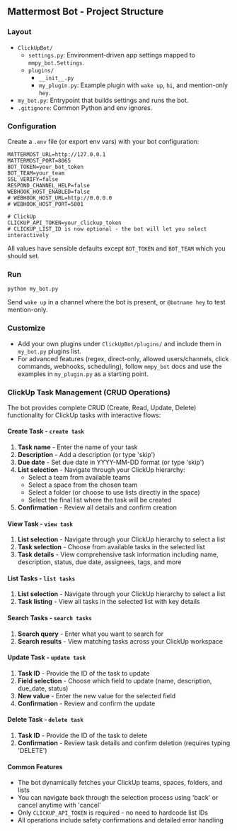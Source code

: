 ## Mattermost Bot - Project Structure

### Layout
- `ClickUpBot/`
  - `settings.py`: Environment-driven app settings mapped to `mmpy_bot.Settings`.
  - `plugins/`
    - `__init__.py`
    - `my_plugin.py`: Example plugin with `wake up`, `hi`, and mention-only `hey`.
- `my_bot.py`: Entrypoint that builds settings and runs the bot.
- `.gitignore`: Common Python and env ignores.

### Configuration
Create a `.env` file (or export env vars) with your bot configuration:

```
MATTERMOST_URL=http://127.0.0.1
MATTERMOST_PORT=8065
BOT_TOKEN=your_bot_token
BOT_TEAM=your_team
SSL_VERIFY=false
RESPOND_CHANNEL_HELP=false
WEBHOOK_HOST_ENABLED=false
# WEBHOOK_HOST_URL=http://0.0.0.0
# WEBHOOK_HOST_PORT=5001

# ClickUp
CLICKUP_API_TOKEN=your_clickup_token
# CLICKUP_LIST_ID is now optional - the bot will let you select interactively
```

All values have sensible defaults except `BOT_TOKEN` and `BOT_TEAM` which you should set.

### Run

```
python my_bot.py
```

Send `wake up` in a channel where the bot is present, or `@botname hey` to test mention-only.

### Customize
- Add your own plugins under `ClickUpBot/plugins/` and include them in `my_bot.py` plugins list.
- For advanced features (regex, direct-only, allowed users/channels, click commands, webhooks, scheduling), follow `mmpy_bot` docs and use the examples in `my_plugin.py` as a starting point.

### ClickUp Task Management (CRUD Operations)

The bot provides complete CRUD (Create, Read, Update, Delete) functionality for ClickUp tasks with interactive flows:

#### **Create Task** - `create task`
1. **Task name** - Enter the name of your task
2. **Description** - Add a description (or type 'skip')
3. **Due date** - Set due date in YYYY-MM-DD format (or type 'skip')
4. **List selection** - Navigate through your ClickUp hierarchy:
   - Select a team from available teams
   - Select a space from the chosen team
   - Select a folder (or choose to use lists directly in the space)
   - Select the final list where the task will be created
5. **Confirmation** - Review all details and confirm creation

#### **View Task** - `view task`
1. **List selection** - Navigate through your ClickUp hierarchy to select a list
2. **Task selection** - Choose from available tasks in the selected list
3. **Task details** - View comprehensive task information including name, description, status, due date, assignees, tags, and more

#### **List Tasks** - `list tasks`
1. **List selection** - Navigate through your ClickUp hierarchy to select a list
2. **Task listing** - View all tasks in the selected list with key details

#### **Search Tasks** - `search tasks`
1. **Search query** - Enter what you want to search for
2. **Search results** - View matching tasks across your ClickUp workspace

#### **Update Task** - `update task`
1. **Task ID** - Provide the ID of the task to update
2. **Field selection** - Choose which field to update (name, description, due_date, status)
3. **New value** - Enter the new value for the selected field
4. **Confirmation** - Review and confirm the update

#### **Delete Task** - `delete task`
1. **Task ID** - Provide the ID of the task to delete
2. **Confirmation** - Review task details and confirm deletion (requires typing 'DELETE')

#### **Common Features**
- The bot dynamically fetches your ClickUp teams, spaces, folders, and lists
- You can navigate back through the selection process using 'back' or cancel anytime with 'cancel'
- Only `CLICKUP_API_TOKEN` is required - no need to hardcode list IDs
- All operations include safety confirmations and detailed error handling

